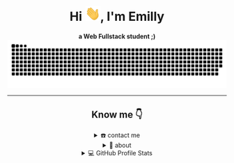 <!--

Here are some ideas to get you started:

- 🔭 I’m currently working on ...
- 🌱 I’m currently learning ...
- 👯 I’m looking to collaborate on ...
- 🤔 I’m looking for help with ...
- 💬 Ask me about ...
- 📫 How to reach me: ...
- 😄 Pronouns: ...
- ⚡ Fun fact: ...
-->

<div align="center">
<h1 align="center">Hi <img width="35" src="./images/waving.gif">, I'm Emilly</h1>
<h4 align="center">a Web Fullstack student ;)

<div align="center">
  <img  src="./images/grid-snake.svg"
       alt="snake" /></a>
</div>

-----

## Know me 👇

<details>
  <summary>☎️ contact me</summary>
<div>
  <samp>
    <h2 align="center">you can reach me by:</h2>
    <p align="center">
      <br/>
      <a href="https://www.linkedin.com/in/emilly-diedoviec-b2944b254/" target="blank"><img align="center"
         src="https://img.shields.io/badge/linkedin-%231DA1F2.svg?style=for-the-badge&logo=linkedin&logoColor=white"
         alt="azzar" height="30"/></a>
      <a href="mailto:emillydiedoviec@gmail.com" target="blank"><img align="center"
         src="https://img.shields.io/badge/gmail-EA4335.svg?style=for-the-badge&logo=gmail&logoColor=white"
         alt="azzar" height="30"/></a>
    </p>
  <p align="center">
      <a href="https://instagram.com/emilly_diedoviec" target="blank"><img align="center"
         src="https://img.shields.io/badge/instagram-%23E4405F.svg?style=for-the-badge&logo=Instagram&logoColor=white"
         alt="azzar" height="30"/></a>
      <br>
    </p>
  </samp>
</div>
</details>

<details>
  <summary>🧮 about</summary>
<div>
<samp>
<h2 align="center">About this Account</h2>
 <p align="center">
📕- School: I am an Web Fullstack student at Growdev. And finishing High School this year at Israelita Brasileiro.
<p align="center">
💻- My hobbies: I love art, drawing, creating and crocheting. In my free time I watch videos or movies/series.
</p>
<p align="center">
🤓- Learning: I'm currently learning HTML, CSS,   GitHub and Git.
</p>
<p align="center">
📚- Languages: My national language is Portuguese and I'm upper intermediate level in english.
</p>
</samp>
</div>
</details>

<details> 
  <summary>💻 GitHub Profile Stats</summary>
  <div>
  <samp>
    <h2 align="center"> Github stats </h2>
      <br/>
    <details open>
  <summary><h3>Languages</h3></summary>
            <p align="center">
        <a href="https://github.com/EmillyDiedoviec">
          <img src="https://github-readme-stats.vercel.app/api/top-langs/?username=EmillyDiedoviec&langs_count=6&theme=gruvbox&layout=compact&hide_border=true"
          alt="EmillyDiedoviec :: overall Top Langs " /></a>
      </p>
        <p align="center">
          <a href="https://github.com/EmillyDiedoviec">
          <img width="45%" src="https://github-profile-summary-cards.vercel.app/api/cards/repos-per-language?username=EmillyDiedoviec&theme=gruvbox&layout=compact&hide_border=true"
          alt="EmillyDiedoviec :: Top Langs by repo" />
          <img width="45%" src="https://github-profile-summary-cards.vercel.app/api/cards/most-commit-language?username=EmillyDiedoviec&theme=gruvbox&layout=compact&hide_border=true"
          alt="EmillyDiedoviec :: Top Langs by commit" />
          </a>
        </p>
</details>
